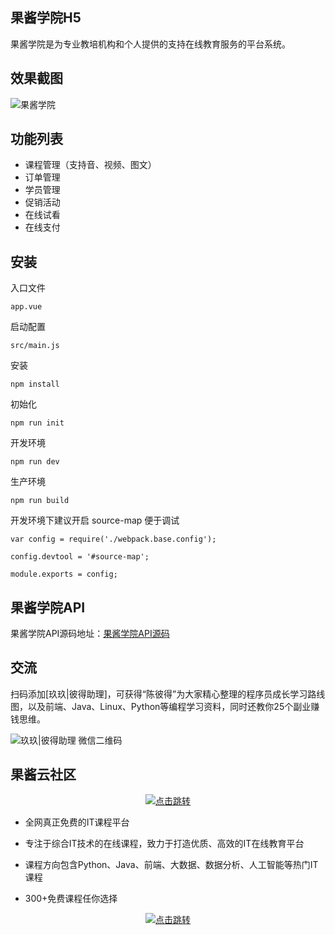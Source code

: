 ## 果酱学院H5

果酱学院是为专业教培机构和个人提供的支持在线教育服务的平台系统。

## 效果截图

![果酱学院](https://cdn.guojiang.club/edu1012.jpg)

## 功能列表

- 课程管理（支持音、视频、图文）
- 订单管理
- 学员管理
- 促销活动
- 在线试看
- 在线支付

## 安装

入口文件
```
app.vue
```

启动配置
```
src/main.js
```

安装
```
npm install
```
初始化
```
npm run init
```
开发环境
```
npm run dev
```

生产环境
```
npm run build
```

开发环境下建议开启 source-map 便于调试

```
var config = require('./webpack.base.config');

config.devtool = '#source-map';

module.exports = config;
```


## 果酱学院API

果酱学院API源码地址：[果酱学院API源码](https://github.com/guojiangclub/edu.api)


## 交流

扫码添加[玖玖|彼得助理]，可获得“陈彼得”为大家精心整理的程序员成长学习路线图，以及前端、Java、Linux、Python等编程学习资料，同时还教你25个副业赚钱思维。

![玖玖|彼得助理 微信二维码](https://cdn.guojiang.club/xiaojunjunqyewx2.jpg)

## 果酱云社区

<p align="center">
  <a href="https://guojiang.club/" target="_blank">
    <img src="https://cdn.guojiang.club/image/2022/02/16/wu_1fs0jbco2182g280l1vagm7be6.png" alt="点击跳转"/>
  </a>
</p>



- 全网真正免费的IT课程平台

- 专注于综合IT技术的在线课程，致力于打造优质、高效的IT在线教育平台

- 课程方向包含Python、Java、前端、大数据、数据分析、人工智能等热门IT课程

- 300+免费课程任你选择



<p align="center">
  <a href="https://guojiang.club/" target="_blank">
    <img src="https://cdn.guojiang.club/image/2022/02/16/wu_1fs0l82ae1pq11e431j6n17js1vq76.png" alt="点击跳转"/>
  </a>
</p>

